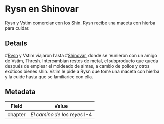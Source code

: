 # Rysn en Shinovar
Rysn y Vstim comercian con los Shin. Rysn recibe una maceta con hierba para cuidar.

## Details
#[Rysn](characters/rysn) y Vstim viajaron hasta #[Shinovar](locations/shinovar), donde se reunieron con un amigo de Vstim, Thresh. Intercambian restos de metal, el subproducto que queda después de emplear el moldeado de almas, a cambio de pollos y otros exóticos bienes shin. Vstim le pide a Rysn que tome una maceta con hierba y la cuide hasta que se familiarice con ella.

## Metadata
| Field | Value |
| ----- | ----- |
| chapter | *El camino de los reyes* I-4 |
